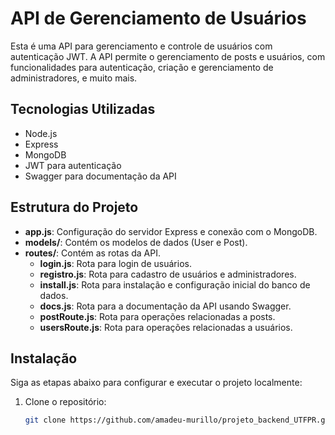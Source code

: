 # API de Gerenciamento de Usuários

Esta é uma API para gerenciamento e controle de usuários com autenticação JWT. A API permite o gerenciamento de posts e usuários, com funcionalidades para autenticação, criação e gerenciamento de administradores, e muito mais.

## Tecnologias Utilizadas

- Node.js
- Express
- MongoDB
- JWT para autenticação
- Swagger para documentação da API

## Estrutura do Projeto

- **app.js**: Configuração do servidor Express e conexão com o MongoDB.
- **models/**: Contém os modelos de dados (User e Post).
- **routes/**: Contém as rotas da API.
  - **login.js**: Rota para login de usuários.
  - **registro.js**: Rota para cadastro de usuários e administradores.
  - **install.js**: Rota para instalação e configuração inicial do banco de dados.
  - **docs.js**: Rota para a documentação da API usando Swagger.
  - **postRoute.js**: Rota para operações relacionadas a posts.
  - **usersRoute.js**: Rota para operações relacionadas a usuários.

## Instalação

Siga as etapas abaixo para configurar e executar o projeto localmente:

1. Clone o repositório:

   ```bash
   git clone https://github.com/amadeu-murillo/projeto_backend_UTFPR.git
